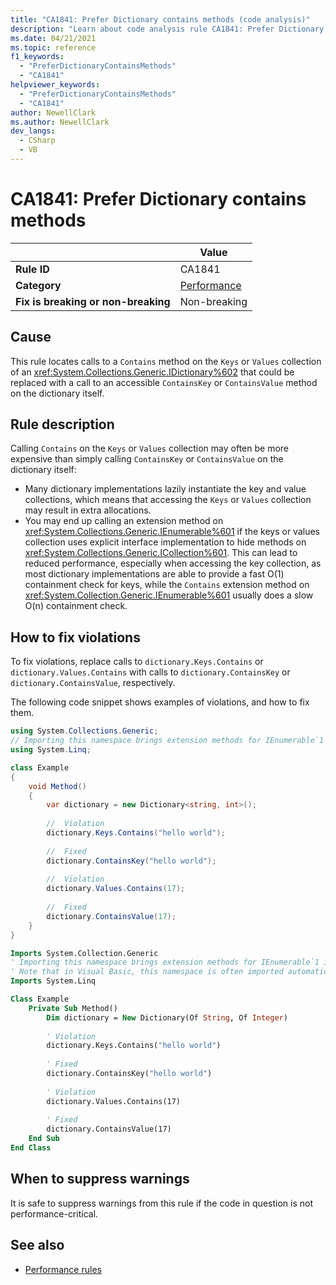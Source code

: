 ```yaml
---
title: "CA1841: Prefer Dictionary contains methods (code analysis)"
description: "Learn about code analysis rule CA1841: Prefer Dictionary contains methods"
ms.date: 04/21/2021
ms.topic: reference
f1_keywords:
  - "PreferDictionaryContainsMethods"
  - "CA1841"
helpviewer_keywords:
  - "PreferDictionaryContainsMethods"
  - "CA1841"
author: NewellClark
ms.author: NewellClark
dev_langs:
  - CSharp
  - VB
---
```

# CA1841: Prefer Dictionary contains methods

| | Value |
|-|-|
| **Rule ID** |CA1841
| **Category** |[Performance](performance-warnings.md)|
| **Fix is breaking or non-breaking** |Non-breaking|

## Cause

This rule locates calls to a `Contains` method on the `Keys` or `Values` collection of an <xref:System.Collections.Generic.IDictionary%602> that could be replaced with a call to an accessible `ContainsKey` or `ContainsValue` method on the dictionary itself.

## Rule description

Calling `Contains` on the `Keys` or `Values` collection may often be more expensive than simply calling `ContainsKey` or `ContainsValue` on the dictionary itself:

- Many dictionary implementations lazily instantiate the key and value collections, which means that accessing the `Keys` or `Values` collection may result in extra allocations.
- You may end up calling an extension method on <xref:System.Collections.Generic.IEnumerable%601> if the keys or values collection uses explicit interface implementation to hide methods on <xref:System.Collections.Generic.ICollection%601>. This can lead to reduced performance, especially when accessing the key collection, as most dictionary implementations are able to provide a fast O(1) containment check for keys, while the `Contains` extension method on <xref:System.Collection.Generic.IEnumerable%601> usually does a slow O(n) containment check.

## How to fix violations

To fix violations, replace calls to `dictionary.Keys.Contains` or `dictionary.Values.Contains` with calls to `dictionary.ContainsKey` or `dictionary.ContainsValue`, respectively.

The following code snippet shows examples of violations, and how to fix them.

```csharp
using System.Collections.Generic;
// Importing this namespace brings extension methods for IEnumerable`1 into scope. 
using System.Linq;

class Example
{
    void Method()
    {
        var dictionary = new Dictionary<string, int>();
        
        //  Violation
        dictionary.Keys.Contains("hello world");
        
        //  Fixed
        dictionary.ContainsKey("hello world");
        
        //  Violation
        dictionary.Values.Contains(17);
        
        //  Fixed
        dictionary.ContainsValue(17);
    }
}
```

```vb
Imports System.Collection.Generic
' Importing this namespace brings extension methods for IEnumerable`1 into scope. 
' Note that in Visual Basic, this namespace is often imported automatically throughout the project.
Imports System.Linq

Class Example
    Private Sub Method()
        Dim dictionary = New Dictionary(Of String, Of Integer)
        
        ' Violation
        dictionary.Keys.Contains("hello world")
        
        ' Fixed
        dictionary.ContainsKey("hello world")
        
        ' Violation
        dictionary.Values.Contains(17)
        
        ' Fixed
        dictionary.ContainsValue(17)
    End Sub
End Class
```

## When to suppress warnings

It is safe to suppress warnings from this rule if the code in question is not performance-critical.

## See also

- [Performance rules](performance-warnings.md)
